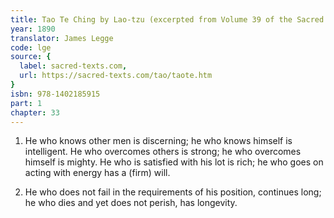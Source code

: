 ```yaml
---
title: Tao Te Ching by Lao-tzu (excerpted from Volume 39 of the Sacred Books of the East.)
year: 1890
translator: James Legge
code: lge
source: {
  label: sacred-texts.com,
  url: https://sacred-texts.com/tao/taote.htm
}
isbn: 978-1402185915
part: 1
chapter: 33
---
```

1. He who knows other men is discerning; he who knows himself is intelligent.
He who overcomes others is strong; he who overcomes himself is mighty.
He who is satisfied with his lot is rich; he who goes on acting with
energy has a (firm) will. 

2. He who does not fail in the requirements of his position, continues
long; he who dies and yet does not perish, has longevity.